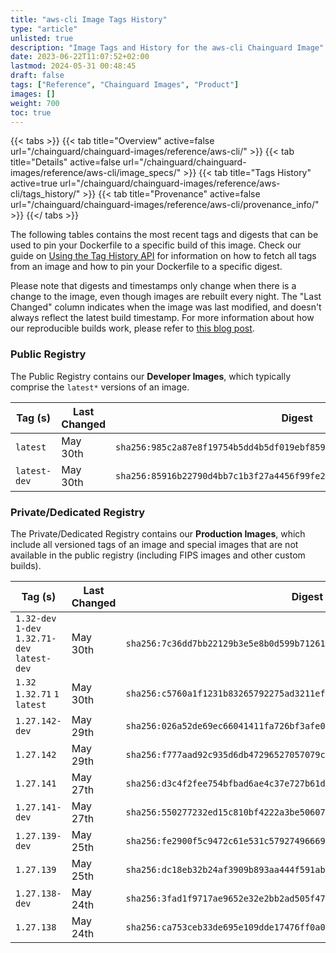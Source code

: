 ```yaml
---
title: "aws-cli Image Tags History"
type: "article"
unlisted: true
description: "Image Tags and History for the aws-cli Chainguard Image"
date: 2023-06-22T11:07:52+02:00
lastmod: 2024-05-31 00:48:45
draft: false
tags: ["Reference", "Chainguard Images", "Product"]
images: []
weight: 700
toc: true
---
```


{{< tabs >}}
{{< tab title="Overview" active=false url="/chainguard/chainguard-images/reference/aws-cli/" >}}
{{< tab title="Details" active=false url="/chainguard/chainguard-images/reference/aws-cli/image_specs/" >}}
{{< tab title="Tags History" active=true url="/chainguard/chainguard-images/reference/aws-cli/tags_history/" >}}
{{< tab title="Provenance" active=false url="/chainguard/chainguard-images/reference/aws-cli/provenance_info/" >}}
{{</ tabs >}}

The following tables contains the most recent tags and digests that can be used to pin your Dockerfile to a specific build of this image. Check our guide on [Using the Tag History API](/chainguard/chainguard-images/using-the-tag-history-api/) for information on how to fetch all tags from an image and how to pin your Dockerfile to a specific digest.

Please note that digests and timestamps only change when there is a change to the image, even though images are rebuilt every night. The "Last Changed" column indicates when the image was last modified, and doesn't always reflect the latest build timestamp. For more information about how our reproducible builds work, please refer to [this blog post](https://www.chainguard.dev/unchained/reproducing-chainguards-reproducible-image-builds).

### Public Registry
The Public Registry contains our **Developer Images**, which typically comprise the `latest*` versions of an image.

| Tag (s)       | Last Changed | Digest                                                                    |
|---------------|--------------|---------------------------------------------------------------------------|
|  `latest`     | May 30th     | `sha256:985c2a87e8f19754b5dd4b5df019ebf8592bd4a1910d3d805e4eb7ee3744edf3` |
|  `latest-dev` | May 30th     | `sha256:85916b22790d4bb7c1b3f27a4456f99fe272a739648542fc9e78400d7edeff21` |


### Private/Dedicated Registry
The Private/Dedicated Registry contains our **Production Images**, which include all versioned tags of an image and special images that are not available in the public registry (including FIPS images and other custom builds).

| Tag (s)                                        | Last Changed | Digest                                                                    |
|------------------------------------------------|--------------|---------------------------------------------------------------------------|
|  `1.32-dev` `1-dev` `1.32.71-dev` `latest-dev` | May 30th     | `sha256:7c36dd7bb22129b3e5e8b0d599b71261b1055d584750b6c01f6171ed8bd686ea` |
|  `1.32` `1.32.71` `1` `latest`                 | May 30th     | `sha256:c5760a1f1231b83265792275ad3211efecc741034e00364be939aed85f93010e` |
|  `1.27.142-dev`                                | May 29th     | `sha256:026a52de69ec66041411fa726bf3afe0d5037eaba8e266e0d29b02e16e3ec22b` |
|  `1.27.142`                                    | May 29th     | `sha256:f777aad92c935d6db47296527057079cee8245a5495f1d5d1dead59d64a05624` |
|  `1.27.141`                                    | May 27th     | `sha256:d3c4f2fee754bfbad6ae4c37e727b61d68ad10ee6805b01d3be30063b1782ce1` |
|  `1.27.141-dev`                                | May 27th     | `sha256:550277232ed15c810bf4222a3be50607d2a19b176b695735448347242cda66b2` |
|  `1.27.139-dev`                                | May 25th     | `sha256:fe2900f5c9472c61e531c57927496669e360c5768c3c756a7502772bf7949db7` |
|  `1.27.139`                                    | May 25th     | `sha256:dc18eb32b24af3909b893aa444f591ab5fa42db7123c2e58e19fc996f636430c` |
|  `1.27.138-dev`                                | May 24th     | `sha256:3fad1f9717ae9652e32e2bb2ad505f47e3e1b7e91618781d88dfaeca62bdb69b` |
|  `1.27.138`                                    | May 24th     | `sha256:ca753ceb33de695e109dde17476ff0a04184ba967a45c6e1020426e116a242f0` |

